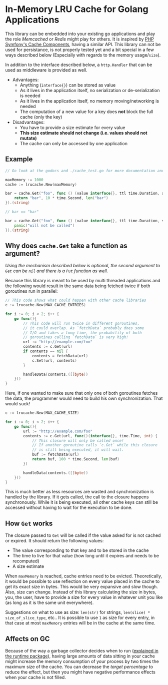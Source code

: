 # In-Memory LRU Cache for Golang Applications

This library can be embedded into your existing go applications
and play the role *Memcached* or *Redis* might play for others.
It is inspired by [PHP Symfony's Cache Components](https://symfony.com/doc/current/components/cache/adapters/array_cache_adapter.html),
having a similar API. This library can not be used for persistance,
is not properly tested yet and a bit special in a few ways described
below (Especially with regards to the memory usage/`size`).

In addition to the interface described below, a `http.Handler` that can be used as middleware is provided as well.

- Advantages:
    - Anything (`interface{}`) can be stored as value
    - As it lives in the application itself, no serialization or de-serialization is needed
    - As it lives in the application itself, no memory moving/networking is needed
    - The computation of a new value for a key does __not__ block the full cache (only the key)
- Disadvantages:
    - You have to provide a size estimate for every value
    - __This size estimate should not change (i.e. values should not mutate)__
    - The cache can only be accessed by one application

## Example

```go
// Go look at the godocs and ./cache_test.go for more documentation and examples

maxMemory := 1000
cache := lrucache.New(maxMemory)

bar = cache.Get("foo", func () (value interface{}, ttl time.Duration, size int) {
	return "bar", 10 * time.Second, len("bar")
}).(string)

// bar == "bar"

bar = cache.Get("foo", func () (value interface{}, ttl time.Duration, size int) {
	panic("will not be called")
}).(string)
```

## Why does `cache.Get` take a function as argument?

*Using the mechanism described below is optional, the second argument to `Get` can be `nil` and there is a `Put` function as well.*

Because this library is meant to be used by multi threaded applications and the following would
result in the same data being fetched twice if both goroutines run in parallel:

```go
// This code shows what could happen with other cache libraries
c := lrucache.New(MAX_CACHE_ENTRIES)

for i := 0; i < 2; i++ {
    go func(){
        // This code will run twice in different goroutines,
        // it could overlap. As `fetchData` probably does some
        // I/O and takes a long time, the probability of both
        // goroutines calling `fetchData` is very high!
        url := "http://example.com/foo"
        contents := c.Get(url)
        if contents == nil {
            contents = fetchData(url)
            c.Set(url, contents)
        }

        handleData(contents.([]byte))
    }()
}

```

Here, if one wanted to make sure that only one of both goroutines fetches the data,
the programmer would need to build his own synchronization. That would suck!

```go
c := lrucache.New(MAX_CACHE_SIZE)

for i := 0; i < 2; i++ {
    go func(){
        url := "http://example.com/foo"
        contents := c.Get(url, func()(interface{}, time.Time, int) {
            // This closure will only be called once!
            // If another goroutine calls `c.Get` while this closure
            // is still being executed, it will wait.
            buf := fetchData(url)
            return buf, 100 * time.Second, len(buf)
        })

        handleData(contents.([]byte))
    }()
}

```

This is much better as less resources are wasted and synchronization is handled by
the library. If it gets called, the call to the closure happens synchronously. While
it is being executed, all other cache keys can still be accessed without having to wait
for the execution to be done.

## How `Get` works

The closure passed to `Get` will be called if the value asked for is not cached or
expired. It should return the following values:

- The value corresponding to that key and to be stored in the cache
- The time to live for that value (how long until it expires and needs to be recomputed)
- A size estimate

When `maxMemory` is reached, cache entries need to be evicted. Theoretically,
it would be possible to use reflection on every value placed in the cache
to get its exact size in bytes. This would be very expansive and slow though.
Also, size can change. Instead of this library calculating the size in bytes, you, the user,
have to provide a size for every value in whatever unit you like (as long as it is the same unit everywhere).

Suggestions on what to use as size: `len(str)` for strings, `len(slice) * size_of_slice_type`, etc.. It is possible
to use `1` as size for every entry, in that case at most `maxMemory` entries will be in the cache at the same time.

## Affects on GC

Because of the way a garbage collector decides when to run ([explained in the runtime package](https://pkg.go.dev/runtime)), having large amounts of data sitting in your cache might increase the memory consumption of your process by two times the maximum size of the cache. You can decrease the *target percentage* to reduce the effect, but then you might have negative performance effects when your cache is not filled.
